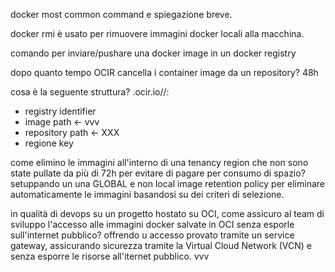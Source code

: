 docker most common command e spiegazione breve.

docker rmi è usato per rimuovere immagini docker locali alla macchina.

comando per inviare/pushare una docker image in un docker registry

dopo quanto tempo OCIR cancella i container image da un repository? 48h

cosa è la seguente struttura? .ocir.io//:
- registry identifier
- image path <- vvv
- repository path <- XXX
- regione key

come elimino le immagini all'interno di una tenancy region che non sono state pullate da più di 72h per evitare di pagare per consumo di spazio? setuppando un una GLOBAL e non local image retention policy per eliminare automaticamente le immagini basandosi su dei criteri di selezione.

in qualità di devops su un progetto hostato su OCI, come assicuro al team di sviluppo l'accesso alle immagini docker salvate in OCI senza esporle sull'internet pubblico?
offrendo u accesso provato tramite un service gateway, assicurando sicurezza tramite la Virtual Cloud Network (VCN) e senza esporre le risorse all'iternet pubblico. vvv